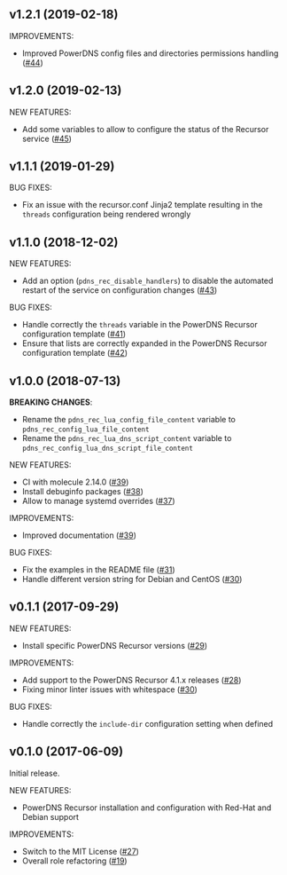 ## v1.2.1 (2019-02-18)

IMPROVEMENTS:
- Improved PowerDNS config files and directories permissions handling ([\#44](https://github.com/PowerDNS/pdns_recursor-ansible/pull/44))

## v1.2.0 (2019-02-13)

NEW FEATURES:
- Add some variables to allow to configure the status of the Recursor service ([\#45](https://github.com/PowerDNS/pdns_recursor-ansible/pull/45))

## v1.1.1 (2019-01-29)

BUG FIXES:
- Fix an issue with the recursor.conf Jinja2 template resulting in the `threads` configuration being rendered wrongly

## v1.1.0 (2018-12-02)

NEW FEATURES:
- Add an option (`pdns_rec_disable_handlers`) to disable the automated restart of the service on configuration changes ([\#43](https://github.com/PowerDNS/pdns_recursor-ansible/pull/43))

BUG FIXES:
- Handle correctly the `threads` variable in the PowerDNS Recursor configuration template ([\#41](https://github.com/PowerDNS/pdns_recursor-ansible/pull/41))
- Ensure that lists are correctly expanded in the PowerDNS Recursor configuration template ([\#42](https://github.com/PowerDNS/pdns_recursor-ansible/pull/42))

## v1.0.0 (2018-07-13)

__BREAKING CHANGES__:
- Rename the `pdns_rec_lua_config_file_content` variable to `pdns_rec_config_lua_file_content`
- Rename the `pdns_rec_lua_dns_script_content` variable to `pdns_rec_config_lua_dns_script_file_content`

NEW FEATURES:
- CI with molecule 2.14.0 ([\#39](https://github.com/PowerDNS/pdns_recursor-ansible/pull/39))
- Install debuginfo packages ([\#38](https://github.com/PowerDNS/pdns_recursor-ansible/pull/38))
- Allow to manage systemd overrides ([\#37](https://github.com/PowerDNS/pdns_recursor-ansible/pull/37))

IMPROVEMENTS:
- Improved documentation ([\#39](https://github.com/PowerDNS/pdns_recursor-ansible/pull/39))

BUG FIXES:
- Fix the examples in the README file ([\#31](https://github.com/PowerDNS/pdns_recursor-ansible/pull/31))
- Handle different version string for Debian and CentOS ([\#30](https://github.com/PowerDNS/pdns_recursor-ansible/pull/30))

## v0.1.1 (2017-09-29)

NEW FEATURES:
- Install specific PowerDNS Recursor versions ([\#29](https://github.com/PowerDNS/pdns_recursor-ansible/pull/29))

IMPROVEMENTS:
- Add support to the PowerDNS Recursor 4.1.x releases ([\#28](https://github.com/PowerDNS/pdns_recursor-ansible/pull/28))
- Fixing minor linter issues with whitespace ([\#30](https://github.com/PowerDNS/pdns_recursor-ansible/pull/30))

BUG FIXES:
- Handle correctly the `include-dir` configuration setting when defined

## v0.1.0 (2017-06-09)

Initial release.

NEW FEATURES:
- PowerDNS Recursor installation and configuration with Red-Hat and Debian support

IMPROVEMENTS:
- Switch to the MIT License ([\#27](https://github.com/PowerDNS/pdns_recursor-ansible/pull/27))
- Overall role refactoring ([\#19](https://github.com/PowerDNS/pdns_recursor-ansible/pull/19))
